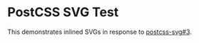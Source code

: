 # PostCSS SVG Test

This demonstrates inlined SVGs in response to [postcss-svg#3](https://github.com/jonathantneal/postcss-svg/issues/3).